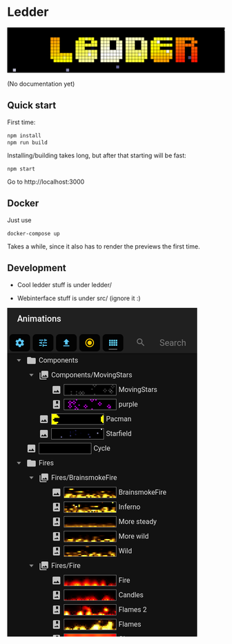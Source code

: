 # Ledder

![ledder](./doc/2022-12-30_23-25.png)

(No documentation yet)

## Quick start

First time:
```
npm install
npm run build
```

Installing/building takes long, but after that starting will be fast:

```
npm start
```

Go to http://localhost:3000

## Docker 

Just use
```
docker-compose up
```
Takes a while, since it also has to render the previews the first time.

## Development

* Cool ledder stuff is under ledder/

* Webinterface stuff is under src/ (ignore it :)

![ledder](./doc/2022-12-30_23-25_1.png)
